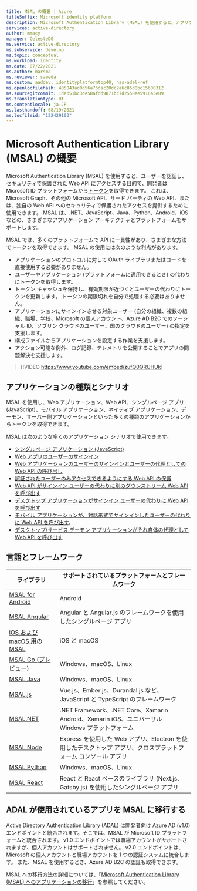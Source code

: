 ```yaml
---
title: MSAL の概要 | Azure
titleSuffix: Microsoft identity platform
description: Microsoft Authentication Library (MSAL) を使用すると、アプリケーション開発者はセキュリティで保護された Web API を呼び出すためにトークンを取得できます。 これらの Web API には、Microsoft Graph、その他の Microsoft API、サード パーティの Web API、または、独自の Web API が含まれます。 MSAL は、複数のアプリケーション アーキテクチャとプラットフォームをサポートします。
services: active-directory
author: mmacy
manager: CelesteDG
ms.service: active-directory
ms.subservice: develop
ms.topic: conceptual
ms.workload: identity
ms.date: 07/22/2021
ms.author: marsma
ms.reviewer: saeeda
ms.custom: aaddev, identityplatformtop40, has-adal-ref
ms.openlocfilehash: 405843ad0d56a75dac20dc2a6c85d8bc15600312
ms.sourcegitcommit: 1deb51bc3de58afdd9871bc7d2558ee5916a3e89
ms.translationtype: HT
ms.contentlocale: ja-JP
ms.lasthandoff: 08/19/2021
ms.locfileid: "122429103"
---
```

# <a name="overview-of-the-microsoft-authentication-library-msal"></a>Microsoft Authentication Library (MSAL) の概要
Microsoft Authentication Library (MSAL) を使用すると、ユーザーを認証し、セキュリティで保護された Web API にアクセスする目的で、開発者は Microsoft ID プラットフォームから[トークン](developer-glossary.md#security-token)を取得できます。 これは、Microsoft Graph、その他の Microsoft API、サード パーティの Web API、または、独自の Web API へのセキュリティで保護されたアクセスを提供するために使用できます。 MSAL は、.NET、JavaScript、Java、Python、Android、iOS などの、さまざまなアプリケーション アーキテクチャとプラットフォームをサポートします。

MSAL では、多くのプラットフォームで API に一貫性があり、さまざまな方法でトークンを取得できます。 MSAL の使用には次のような利点があります。

* アプリケーションのプロトコルに対して OAuth ライブラリまたはコードを直接使用する必要がありません。
* ユーザーやアプリケーション (プラットフォームに適用できるとき) の代わりにトークンを取得します。
* トークン キャッシュを保持し、有効期限が近づくとユーザーの代わりにトークンを更新します。 トークンの期限切れを自分で処理する必要はありません。
* アプリケーションにサインインさせる対象ユーザー (自分の組織、複数の組織、職場、学校、Microsoft の個人アカウント、Azure AD B2C でのソーシャル ID、ソブリン クラウドのユーザー、国のクラウドのユーザー) の指定を支援します。
* 構成ファイルからアプリケーションを設定する作業を支援します。
* アクション可能な例外、ログ記録、テレメトリを公開することでアプリの問題解決を支援します。

> [!VIDEO https://www.youtube.com/embed/zufQ0QRUHUk]

## <a name="application-types-and-scenarios"></a>アプリケーションの種類とシナリオ
MSAL を使用し、Web アプリケーション、Web API、シングルページ アプリ (JavaScript)、モバイル アプリケーション、ネイティブ アプリケーション、デーモン、サーバー側アプリケーションといった多くの種類のアプリケーションからトークンを取得できます。

MSAL は次のような多くのアプリケーション シナリオで使用できます。

* [シングルページ アプリケーション (JavaScript)](scenario-spa-overview.md)
* [Web アプリのユーザーのサインイン](scenario-web-app-sign-user-overview.md)
* [Web アプリケーションのユーザーのサインインとユーザーの代理としての Web API の呼び出し](scenario-web-app-call-api-overview.md)
* [認証されたユーザーのみアクセスできるようにする Web API の保護](scenario-protected-web-api-overview.md)
* [Web API がサインイン ユーザーの代わりに別のダウンストリーム Web API を呼び出す](scenario-web-api-call-api-overview.md)
* [デスクトップ アプリケーションがサインイン ユーザーの代わりに Web API を呼び出す](scenario-desktop-overview.md)
* [モバイル アプリケーションが、対話形式でサインインしたユーザーの代わりに Web API を呼び出す](scenario-mobile-overview.md)。
* [デスクトップ/サービス デーモン アプリケーションがそれ自体の代理として Web API を呼び出す](scenario-daemon-overview.md)

## <a name="languages-and-frameworks"></a>言語とフレームワーク

| ライブラリ | サポートされているプラットフォームとフレームワーク|
| --- | --- |
| [MSAL for Android](https://github.com/AzureAD/microsoft-authentication-library-for-android)|Android|
| [MSAL Angular](https://github.com/AzureAD/microsoft-authentication-library-for-js/tree/dev/lib/msal-angular)| Angular と Angular.js のフレームワークを使用したシングルページ アプリ|
| [iOS および macOS 用の MSAL](https://github.com/AzureAD/microsoft-authentication-library-for-objc)|iOS と macOS|
| [MSAL Go (プレビュー)](https://github.com/AzureAD/microsoft-authentication-library-for-go)|Windows、macOS、Linux|
| [MSAL Java](https://github.com/AzureAD/microsoft-authentication-library-for-java)|Windows、macOS、Linux|
| [MSAL.js](https://github.com/AzureAD/microsoft-authentication-library-for-js/tree/dev/lib/msal-browser)| Vue.js、Ember.js、Durandal.js など、JavaScript と TypeScript のフレームワーク|
| [MSAL.NET](https://github.com/AzureAD/microsoft-authentication-library-for-dotnet)| .NET Framework、.NET Core、Xamarin Android、Xamarin iOS、ユニバーサル Windows プラットフォーム|
| [MSAL Node](https://github.com/AzureAD/microsoft-authentication-library-for-js/tree/dev/lib/msal-node)|Express を使用した Web アプリ、Electron を使用したデスクトップ アプリ、クロスプラットフォーム コンソール アプリ|
| [MSAL Python](https://github.com/AzureAD/microsoft-authentication-library-for-python)|Windows、macOS、Linux|
| [MSAL React](https://github.com/AzureAD/microsoft-authentication-library-for-js/tree/dev/lib/msal-react)| React と React ベースのライブラリ (Next.js、Gatsby.js) を使用したシングルページ アプリ|

## <a name="migrate-apps-that-use-adal-to-msal"></a>ADAL が使用されているアプリを MSAL に移行する

Active Directory Authentication Library (ADAL) は開発者向け Azure AD (v1.0) エンドポイントと統合されます。そこでは、MSAL が Microsoft ID プラットフォームと統合されます。 v1.0 エンドポイントでは職場アカウントがサポートされますが、個人アカウントはサポートされません。 v2.0 エンドポイントは、Microsoft の個人アカウントと職場アカウントを 1 つの認証システムに統合します。 また、MSAL を使用するとき、Azure AD B2C の認証も取得できます。

MSAL への移行方法の詳細については、「[Microsoft Authentication Library (MSAL) へのアプリケーションの移行](msal-migration.md)」を参照してください。
